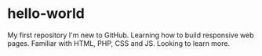 # hello-world
My first repository
I'm new to GitHub. Learning how to build responsive web pages. Familiar with HTML, PHP, CSS and JS. Looking to learn more.

